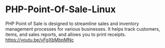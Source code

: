 # PHP-Point-Of-Sale-Linux
PHP Point of Sale is designed to streamline sales and inventory management processes for various businesses. It helps track customers, items, and sales reports, and allows you to print receipts. ‎ https://youtu.be/vFgXbMbpMNc
